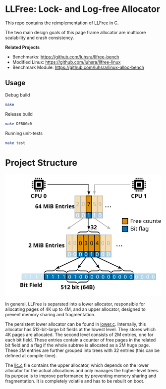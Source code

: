 # LLFree: Lock- and Log-free Allocator

This repo contains the reimplementation of LLFree in C.

The two main design goals of this page frame allocator are multicore scalability and crash consistency.

**Related Projects**
- Benchmarks: https://github.com/luhsra/llfree-bench
- Modified Linux: https://github.com/luhsra/llfree-linux
- Benchmark Module: https://github.com/luhsra/linux-alloc-bench

## Usage

Debug build
```sh
make
```

Release build
```sh
make DEBUG=0
```

Running unit-tests
```sh
make test
```

# Project Structure

![LLFree Architecture](fig/llfree-arch.svg)

In general, LLFree is separated into a lower allocator, responsible for allocating pages of 4K up to 4M, and an upper allocator, designed to prevent memory sharing and fragmentation.

The persistent lower allocator can be found in [lower.c](src/lower.c).
Internally, this allocator has 512-bit-large bit fields at the lowest level.
They stores which 4K pages are allocated.
The second level consists of 2M entries, one for each bit field. These entries contain a counter of free pages in the related bit field and a flag if the whole subtree is allocated as a 2M huge page.
These 2M entries are further grouped into trees with 32 entries (this can be defined at compile-time).

The [llc.c](src/llc.c) file contains the upper allocator, which depends on the lower allocator for the actual allocations and only manages the higher-level trees.
Its purpose is to improve performance by preventing memory sharing and fragmentation.
It is completely volatile and has to be rebuilt on boot.
